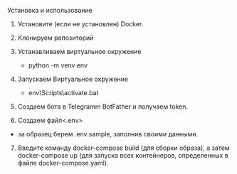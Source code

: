 Установка и использование
1. Установите (если не установлен) Docker.

2. Клонируем репозиторий

3. Устанавливаем виртуальное окружение
   - python -m venv env
4. Запускаем Виртуальное окружение
   - env\Scripts\activate.bat
5. Cоздаем бота в Telegramm BotFather и получаем token.

6. Создаем файл<.env>
  - за образец берем .env.sample, заполнив своими данными.

7. Введите команду docker-compose build  (для сборки образа), а затем docker-compose up (для запуска всех контейнеров, определенных в файле docker-compose.yaml).
